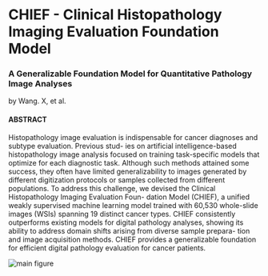 # CHIEF - Clinical Histopathology Imaging Evaluation Foundation Model


### A Generalizable Foundation Model for Quantitative Pathology Image Analyses 

by Wang. X, et al.

#### ABSTRACT 
Histopathology image evaluation is indispensable for cancer diagnoses and subtype evaluation. Previous stud-
ies on artificial intelligence-based histopathology image analysis focused on training task-specific models that
optimize for each diagnostic task. Although such methods attained some success, they often have limited
generalizability to images generated by different digitization protocols or samples collected from different
populations. To address this challenge, we devised the Clinical Histopathology Imaging Evaluation Foun-
dation Model (CHIEF), a unified weakly supervised machine learning model trained with 60,530 whole-slide
images (WSIs) spanning 19 distinct cancer types. CHIEF consistently outperforms existing models for
digital pathology analyses, showing its ability to address domain shifts arising from diverse sample prepara-
tion and image acquisition methods. CHIEF provides a generalizable foundation for efficient digital pathology
evaluation for cancer patients.

![main figure](https://github.com/hms-dbmi/CHIEF/assets/31292151/022b0829-6e3c-4ffa-92a0-645622949fab)


